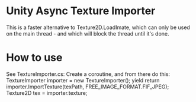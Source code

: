 # Unity Async Texture Importer

This is a faster alternative to Texture2D.LoadImate, which can only be used on the main thread - and which will block the thread until it's done.

# How to use
See TextureImporter.cs:
Create a coroutine, and from there do this:
TextureImporter importer = new TextureImporter();
yield return importer.ImportTexture(texPath, FREE_IMAGE_FORMAT.FIF_JPEG);
Texture2D tex = importer.texture;
